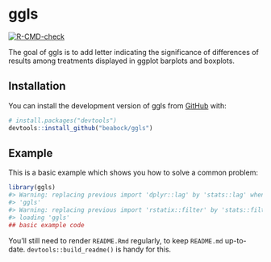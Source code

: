 
<!-- README.md is generated from README.Rmd. Please edit that file -->

# ggls

<!-- badges: start -->

[![R-CMD-check](https://github.com/beabock/ggls/actions/workflows/R-CMD-check.yaml/badge.svg)](https://github.com/beabock/ggls/actions/workflows/R-CMD-check.yaml)
<!-- badges: end -->

The goal of ggls is to add letter indicating the significance of
differences of results among treatments displayed in ggplot barplots and
boxplots.

## Installation

You can install the development version of ggls from
[GitHub](https://github.com/) with:

``` r
# install.packages("devtools")
devtools::install_github("beabock/ggls")
```

## Example

This is a basic example which shows you how to solve a common problem:

``` r
library(ggls)
#> Warning: replacing previous import 'dplyr::lag' by 'stats::lag' when loading
#> 'ggls'
#> Warning: replacing previous import 'rstatix::filter' by 'stats::filter' when
#> loading 'ggls'
## basic example code
```

You’ll still need to render `README.Rmd` regularly, to keep `README.md`
up-to-date. `devtools::build_readme()` is handy for this.
